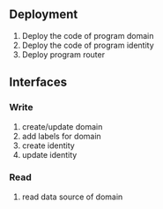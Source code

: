 ## Deployment

1. Deploy the code of program domain
2. Deploy the code of program identity
3. Deploy program router

## Interfaces

### Write

1. create/update domain
2. add labels for domain
3. create identity
4. update identity

### Read

1. read data source of domain
